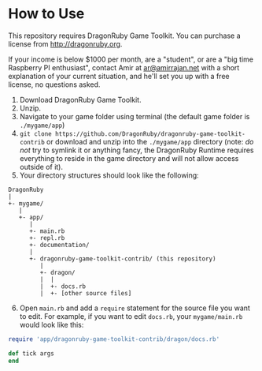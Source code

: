 # How to Use

This repository requires DragonRuby Game Toolkit. You can purchase a license from http://dragonruby.org.

If your income is below $1000 per month, are a "student", or are a "big time Raspberry PI enthusiast", contact Amir at ar@amirrajan.net with a short explanation of your current situation, and he'll set you up with a free license, no questions asked.

1. Download DragonRuby Game Toolkit.
2. Unzip.
3. Navigate to your game folder using terminal (the default game folder is `./mygame/app`)
4. `git clone https://github.com/DragonRuby/dragonruby-game-toolkit-contrib` or download and unzip into the `./mygame/app` directory (note: _do not_ try to symlink it or anything fancy, the DragonRuby Runtime requires everything to reside in the game directory and will not allow access outside of it).
5. Your directory structures should look  like the following:

```
DragonRuby
|
+- mygame/
   |
   +- app/
      |
      +- main.rb
      +- repl.rb
      +- documentation/
      |
      +- dragonruby-game-toolkit-contrib/ (this repository)
         |
         +- dragon/
         |  |
         |  +- docs.rb
         |  +- [other source files]
```

6. Open `main.rb` and add a `require` statement for the source file you want to edit. For example, if you want to edit `docs.rb`, your `mygame/main.rb` would look like this:

```ruby
require 'app/dragonruby-game-toolkit-contrib/dragon/docs.rb'

def tick args
end
```
